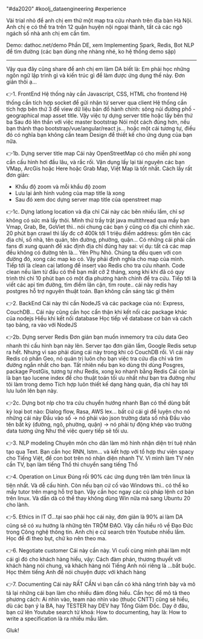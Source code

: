 "#da2020" 
#koolj_dataengineering
#experience

Vài trial nhỏ để anh chị em thử một map tra cứu nhanh trên địa bàn Hà Nội. Anh chị e có thể tra trên 12 quận huyện nội ngoại thành, tất cả các ngõ ngách số nhà anh chị em cần tìm.

Demo: dathoc.net/demo
Phần DE, xem Implementing Spark, Redis, Bot NLP để tìm đường
(các bạn dùng nhẹ nhàng nhé, ko hệ thống demo sập)

-----------------
Vậy qua đây cũng share để anh chị em làm DA biết là: Em phải học những ngôn ngữ lập trình gì và kiến trúc gì để làm được ứng dụng thế này.
Đơn giản thôi ạ...

👉1. FrontEnd
Hệ thống này cần Javascript, CSS, HTML cho frontend
Hệ thống cần tích hợp socket để gửi nhận từ server qua client
Hệ thống cần tích hợp bên thứ 3 để view dữ liệu bản đồ hành chính: sông núi đường phố - geographical map asset title. Vậy việc tự dựng server title hoặc lấy bên thứ ba
Sau đó lên thần với việc master bootstrap
Nói một cách đúng hơn, nếu bạn thành thạo bootstrap/vue/angular/react js... hoặc một cái tương tự, điều đó có nghĩa bạn không cần team Design để thiết kế cho ứng dụng của bạn nữa.

👉1b. Dựng server title map
Cái này OpenStreetMap có cho miễn phí xong cần cấu hình hơi đầu lâu, và rắc rối.
Vận dụng lấy lại tài nguyên các bạn VMap, ArcGis hoặc Here hoặc Grab Map, Việt Map là tốt nhất.
Cách lấy rất đơn giản:
+ Khẩu độ zoom và mỗi khẩu độ zoom
+ Lưu lại ảnh hình vuông của map title là xong
+ Sau đó xem doc dựng server map title của openstreet map

👉1c. Dựng latlong location và địa chỉ
Cái này các bên nhiều lắm, chỉ sợ không có sức mà lấy thôi.
Mình thử trầy trật java multithread qua mấy bạn Vmap, Grab, Be, GoViet thì.. nói chung các bạn ý cũng có địa chỉ chính xác. 20 phút bạn crawl thì lấy đc cỡ 400k tới 1 triệu điểm address: gồm tên các địa chỉ, số nhà, tên quán, tên đường, phường, quận...
Có những cái phải cần fans đi xung quanh để xác định địa chỉ đúng hay sai: ví dụ: tất cả các map đều không có đường tên là... Yên Phụ Nhỏ. Chúng ta đều quen với con đường đó, xong các map ko có. Vậy phải định nghĩa cho map của mình.
Tiếp tới là clean cai latlong để insert vào Redis cho tra cứu nhanh. Code clean nếu làm từ đầu có thể bạn mất cỡ 2 tháng, xong khi khi đã có quy trình thì chỉ 10 phút bạn có một địa phương hành chính để tra cứu.
Tiếp tới là viết các api tìm đường, tìm điểm lân cận, tìm route.. cái này redis hay postgres hỗ trợ nguyên thuật toán. Bạn không cần sáng tác gì thêm

👉2. BackEnd
Cái này thì cần NodeJS và các package của nó: Express, CouchDB...
Cái này cũng cần học cẩn thận khi kết nối các package khác của nodejs
Hiểu khi kết nối database
Học tiếp về database cơ bản và cách tạo bảng, ra vào với NodeJS

👉2b. Dựng server Redis
Đơn giản bạn muốn inmemory tra cứu data Geo nhanh thì cấu hình bạn này lên. Server tạo đơn giản lắm, Google Redis setup ra hết.
Nhưng vì sao phải dùng cái này trong khi có CouchDB rồi. Vì cái này Redis có phần Geo, nó quản trị luôn cho bạn việc tra cứu địa chỉ và tìm đường ngắn nhất cho bạn.
Tất nhiên nếu bạn ko dùng thì dùng Posgres, package PostGis, tương tự như Redis, xong ko nhanh bằng Redis
Cái còn lại là bạn tạo lucene index để cho thuật toán tối ưu nhất như bạn tra đường như tôi làm trong demo
Tích hợp luôn thiết kế dạng hàng quán, địa chỉ hay tới lưu luôn lên bạn này.

👉2c. Dựng bot nlp cho tra cứu chuyển hướng nhanh
Bạn có thể dùng bất kỳ loại bot nào: Dialog flow, Rasa, AWS lex... bất cứ cái gì để luyện cho nó những cái này
Đầu vào số -> nó phải vào json trường data số nhà
Đầu vào tên bất kỳ (đường, ngõ, phường, quận) -> nó phải tự động khép vào trường data tương ứng
Như thế việc query tiếp sẽ tối ưu.

👉3. NLP modeling
Chuyên môn cho dân làm mô hình nhận diện trí tuệ nhân tạo qua Text. Bạn cần học
RNN, lstm... và kết hợp với tổ hợp thư viện spacy cho Tiếng Việt, để con bot trên nó nhận diện nhanh TV. Vì mình làm TV nên cần TV, bạn làm tiếng Thổ thì chuyển sang tiếng Thổ

👉4. Operation on Linux
Đúng rồi 90% các ứng dụng trên làm trên linux là tiện nhất. Và dễ cấu hình. Còn nếu bạn cứ cố vào Windows thì.. có thể ko mấy tutor trên mạng hỗ trợ bạn. Vậy cần học ngay các cú pháp lệnh cơ bản trên linux.
Và dần dà có thể thay không dùng Win nữa mà sang Ubuntu 20 cho lành.

👉5. Ethics in IT
Ơ...tại sao phải học cái này, đơn giản là 90% ai làm DA cũng sẽ có xu hướng là những tên TRỘM ĐẠO. Vậy cần hiểu rõ về Đạo Đức trong Công nghệ thông tin. Anh chị e cứ search trên Youtube nhiều lắm.
Học để đi theo bụt, chứ ko nên theo ma.

👉6. Negotiate customer
Cái này cần này. Vì cuối cùng mình phải làm một cái gì đó cho khách hàng hiểu, vậy: Cách đàm phán, thương thuyết với khách hàng nói chung, và khách hàng nói Tiếng Anh nói riêng là ...bắt buộc.
Học thêm tiếng Anh để nói chuyện được với khách hàng

👉7. Documenting
Cái này RẤT CẦN vì bạn cần có khả năng trình bày và mô tả lại những cái bạn làm cho nhiều đám đông hiểu.
Cần học để mô tả theo phương cách: Ai nhìn vào, team nào nhìn vào (thuộc CNTT) cũng sẽ hiểu, dù các bạn ý la BA, hay TESTER hay DEV hay Tổng Giám Đốc.
Dạy ở đâu, bạn cứ lên Youtube search từ khoá: How to documenting, hay là: How to write a specification là ra nhiều mẫu lắm.

Gluk!
